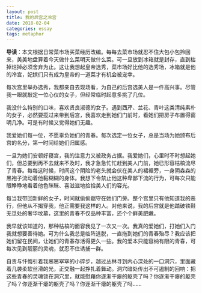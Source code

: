 ```yaml
---
layout: post
title: 我的后宫之冷宫
date: 2018-02-04
categories: essay
tags: metaphor
---
```


**导读**：本文根据日常菜市场买菜经历改编。每每去菜市场就忍不住大包小包拎回来，美美地盘算着今天做什么菜明天做什么菜。可一旦放到冰箱就是封存，直到枯掉烂掉必须舍弃为止。这让我想起皇帝选秀，菜市场好比他的选秀场，冰箱就是他的冷宫，妃嫔们只有成为皇帝的一道菜才有机会被宠幸。

每次宫里举办选秀，我都亲自去现场看，为自己的后宫选美人是一件高兴事。尽管我一眼就敲定一位心仪的女子，但经常临时起意多挑了几位。

我没什么特别的口味，喜欢贤良淑德的女子。遇到西芹、兰花、青叶这类清纯素朴的女子，必然要揽过来带到后宫，我喜欢走到她们门前时，看她们把房子布置得窗明几净。可是有时候又觉得她们无趣。

我爱她们每一位，不愿辜负她们的青春。每次选定一位女子，总是当场为她颁布后宫的名分，第一时间给她们归属感。

一旦为她们安顿好寝宫，我的注意力又被政务占据。我爱她们，心里时不时想起她们，但总要到再不去就来不及时，我才急急忙忙赶到美人门前，她已形容枯槁流尽了青春。每每这时候，时间这个阴险的老头就会伏在美人的裙裾旁，一身阴森森的黑袍子流动着他黏糊糊的身体。我想下令禁止他这种卑鄙下流的行为，可每次只能眼睁睁地看着他色眯眯、喜滋滋地捡拾美人们的容光。

每当我带回新鲜的女子，时间就偷偷踞守在她们门旁。整个宫里只有他知道我的恶行，但他从不揭穿我，他正需要我这样的人。对他来说，我的后宫就是他踏破铁鞋无觅处的奢华坟墓，这里的青春不仅品种丰富，还个个鲜美肥嫩。

我早就该知道的，那种枯槁的面容我见了一次又一次。我真的爱她们，打她们入门我就想要善待她。可为什么我总是临阵逃脱，一直拖到她们的青春殆尽？我应该把她们留在民间，让她们的青春存活得更久一些。我的爱本只能容纳有限的青春，可每次见到靓丽的灵魂，就忍不住诱捕一群。

自责与忏悔引着我窸窸窣窣的小碎步，越过丛林寻到内心深处的一口洞穴，里面藏着几袭柔软丝滑的光，正交融一起挣扎着舞动。洞穴暗处传出不可遏制的回响：把这些青春的灵魂锁在洞穴里，就能慰藉你逐渐干瘪的躯壳了吗？你逐渐干瘪的躯壳了吗？你逐渐干瘪的躯壳了吗？你逐渐干瘪的躯壳了吗……


